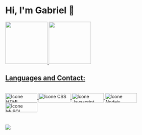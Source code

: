 <h1>Hi, I'm Gabriel 👋</h1>

<div>
  <a href="https://github.com/gabriel-enrique7">
  <img height="132em" src="https://github-readme-stats.vercel.app/api?username=gabriel-enrique7&show_icons=true&theme=tokyonight&include_all_commits=true&count_private=true"/>
  <img height="132em" src="https://github-readme-stats.vercel.app/api/top-langs/?username=gabriel-enrique7&layout=compact&langs_count=7&theme=tokyonight"/>
</div>

<h2>Languages and Contact:</h2>
  
<div style="display: inline_block"><br>
  <img align="center" alt="Ícone HTML" height="30" width="100" src="https://img.shields.io/badge/HTML5-E34F26?style=for-the-badge&logo=html5&logoColor=white">
  <img align="center" alt="Ícone CSS" height="30" width="100" src="https://img.shields.io/badge/CSS3-1572B6?style=for-the-badge&logo=css3&logoColor=white">
  <img align="center" alt="Ícone Javascript" height="30" width="100" src="https://img.shields.io/badge/JavaScript-F7DF1E?style=for-the-badge&logo=javascript&logoColor=black">
  <img align="center" alt="Ícone Nodejs" height="30" width="100" src="https://img.shields.io/badge/Node.js-43853D?style=for-the-badge&logo=node.js&logoColor=white">
  <img align="center" alt="Ícone MySQL" height="30" width="100" src="https://img.shields.io/badge/MySQL-00000F?style=for-the-badge&logo=mysql&logoColor=white">
</div>

#

<div>
  <a href="#" target="_blank"><img src="https://img.shields.io/badge/LinkedIn-0077B5?style=for-the-badge&logo=linkedin&logoColor=white" target="_blank"></a>
</div>
